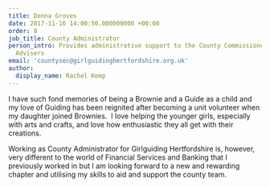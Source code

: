 ```yaml
---
title: Donna Groves
date: 2017-11-16 14:00:50.000000000 +00:00
order: 8
job_title: County Administrator
person_intro: Provides administrative support to the County Commissioner, Team and
  Advisers
email: 'countysec@girlguidinghertfordshire.org.uk'
author:
  display_name: Rachel Kemp
---
```

I have such fond memories of being a Brownie and a Guide as a child and my love of Guiding has been reignited after becoming a unit volunteer when my daughter joined Brownies.  I love helping the younger girls, especially with arts and crafts, and love how enthusiastic they all get with their creations.

Working as County Administrator for Girlguiding Hertfordshire is, however, very different to the world of Financial Services and Banking that I previously worked in but I am looking forward to a new and rewarding chapter and utilising my skills to aid and support the county team.
